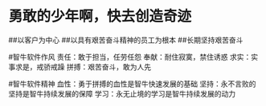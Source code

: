 # 勇敢的少年啊，快去创造奇迹

##以客户为中心
##以具有艰苦奋斗精神的员工为根本
##长期坚持艰苦奋斗

#智牛软件作风
责任：敢于担当，任劳任怨
奉献：耐住寂寞，禁住诱惑
求实：实事求是，戒骄戒躁
拼搏：艰苦奋斗，敢为人先

#智牛软件精神
血性：勇于拼搏的血性是智牛快速发展的基础
坚持：永不言败的坚持是智牛持续发展的保障
学习：永无止境的学习是智牛持续发展的动力

